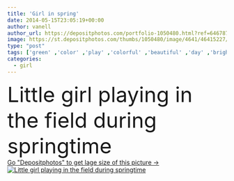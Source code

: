 ```yaml
---
title: 'Girl in spring'
date: 2014-05-15T23:05:19+00:00
author: vanell
author_url: https://depositphotos.com/portfolio-1050480.html?ref=64678756
image: https://st.depositphotos.com/thumbs/1050480/image/4641/46415227/api_thumb_450.jpg?forcejpeg=true
type: "post"
tags: ['green' ,'color' ,'play' ,'colorful' ,'beautiful' ,'day' ,'bright' ,'person' ,'girl' ,'summer' ,'grass' ,'beauty' ,'lawn' ,'outdoors' ,'field' ,'cheerful' ,'nature' ,'spring' ,'garden' ,'portrait' ,'leaves' ,'cute' ,'caucasian' ,'plants' ,'floral' ,'flowers' ,'healthy' ,'natural' ,'tree' ,'child' ,'little' ,'childhood' ,'early' ,'adorable' ,'playing' ,'forest' ,'wood' ,'in' ,'dress' ,'outside' ,'daylight' ,'springtime' ,'the' ,'trunks' ,'during' ]
categories: 
  - girl
---
```

<div aling="center">
            <font size="60"> Little girl playing in the field during springtime</font>   
</div>
<div>
    <a href='https://st.depositphotos.com/thumbs/1050480/image/4641/46415227/api_thumb_450.jpg?forcejpeg=true?ref=64678756' target=_blank > Go "Depositphotos" to get lage size of this picture ->
        <img href='https://st.depositphotos.com/thumbs/1050480/image/4641/46415227/api_thumb_450.jpg?forcejpeg=true?ref=64678756' src='https://st.depositphotos.com/1050480/4641/i/950/depositphotos_46415227-stock-photo-girl-in-spring.jpg?forcejpeg=true' alt='Little girl playing in the field during springtime' >
    </a>
</div>
